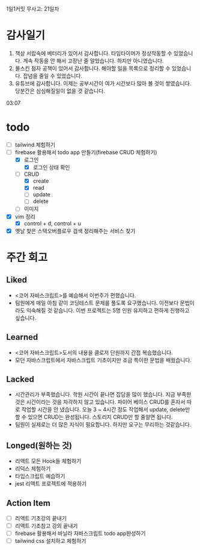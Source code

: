 1일1커밋 무사고: 21일차

# 감사일기

1. 책상 서랍속에 베터리가 있어서 감사합니다. 타임타이머가 정상작동할 수 있었습니다. 계속 작동을 안 해서 고장난 줄 알았습니다. 하지만 아니였습니다.
2. 몰스킨 점자 공책이 있어서 감사합니다. 해야할 일을 목록으로 정리할 수 있었습니다. 잡념을 줄일 수 있었습니다.
3. 유튜브에 감사합니다. 이제는 공부시간이 여가 시간보다 많아 볼 것이 쌓였습니다. 당분간은 심심해질일이 없을 것 같습니다.

03:07

# todo

- [ ] tailwind 체험하기
- [ ] firebase 활용해서 todo app 만들기(firebase CRUD 체험하기)
  - [x] 로그인
    - [x] 로그인 상태 확인
  - [ ] CRUD
    - [x] create
    - [x] read
    - [ ] update
    - [ ] delete
  - [ ] 이미지
- [x] vim 정리
  - [x] control + d, control + u
- [x] 옛날 찾은 스택오버플로우 검색 정리해주는 서비스 찾기

# 주간 회고

## Liked

- <코어 자바스크립트>를 예습해서 이번주가 편했습니다.
- 팀원에게 매일 아침 같이 코딩테스트 문제를 풀도록 요구했습니다. 이전보다 문법이라도 익숙해질 것 같습니다. 이번 프로젝트는 5명 인원 유지하고 편하게 진행하고 싶습니다.

## Learned

- <코어 자바스크립트>도서의 내용을 클로저 단원까지 간접 복습했습니다.
- 모던 자바스크립트에서 자바스크립트 기초이지만 조금 특이한 문법을 배웠습니다.

## Lacked

- 시간관리가 부족했습니다. 학원 시간이 끝나면 잡담을 많이 했습니다. 지금 부족한 것은 시간이라는 것을 자각하지 않고 있습니다. 파이어 베이스 CRUD를 혼자서 따로 작업할 시간을 안 냈습니다. 오늘 3 ~ 4시간 정도 작업해서 update, delete만 할 수 있으면 CRUD는 완성됩니다. 스토리지 CRUD만 할 줄알면 됩니다.
- 팀원이 실제로는 더 많은 지식이 필요합니다. 하지만 요구는 무리하는 것같습니다.

## Longed(원하는 것)

- 리액트 모든 Hook들 체험하기
- 리덕스 체험하기
- 타입스크립트 예습하기
- jest 리액트 프로젝트에 적용하기

## Action Item

- [ ] 리액트 기초강의 끝내기
- [ ] 리액트 기초참고 강의 끝내기
- [ ] firebase 활용해서 바닐라 자바스크립트 todo app완성하기
- [ ] tailwind css 설치하고 체험하기
